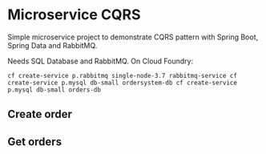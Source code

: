 # Microservice CQRS

Simple microservice project to demonstrate CQRS pattern with Spring Boot, Spring Data and RabbitMQ.

Needs SQL Database and RabbitMQ. On Cloud Foundry:

`cf create-service p.rabbitmq single-node-3.7 rabbitmq-service
cf create-service p.mysql db-small ordersystem-db
cf create-service p.mysql db-small orders-db`

## Create order

## Get orders